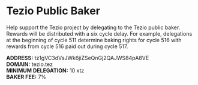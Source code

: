 # Tezio Public Baker

Help support the Tezio project by delegating to the Tezio public baker. Rewards will be distributed with a six cycle delay. For example, delegations at the beginning of cycle 511 determine baking rights for cycle 516 with rewards from cycle 516 paid out during cycle 517.  

<strong>ADDRESS:</strong> tz1gVC3dVsJWk6jiZSeQnGj2QAJWS84pA8VE <br>
<strong>DOMAIN:</strong> tezio.tez <br>
<strong>MINIMUM DELEGATION:</strong> 10 xtz <br>
<strong>BAKER FEE:</strong> 7%<br>
